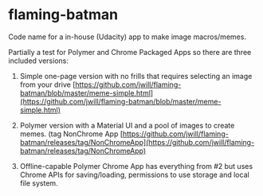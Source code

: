 flaming-batman
==============

Code name for a in-house (Udacity) app to make
image macros/memes.

Partially a test for Polymer and Chrome Packaged Apps so there are
three included versions:

1) Simple one-page version with no frills that requires selecting an image from
your drive [https://github.com/jwill/flaming-batman/blob/master/meme-simple.html](https://github.com/jwill/flaming-batman/blob/master/meme-simple.html)

2) Polymer version with a Material UI and a pool of images to create
memes. (tag NonChrome App [https://github.com/jwill/flaming-batman/releases/tag/NonChromeApp](https://github.com/jwill/flaming-batman/releases/tag/NonChromeApp)

3) Offline-capable Polymer Chrome App has everything from #2 but uses Chrome APIs for
saving/loading, permissions to use storage and local file system.
